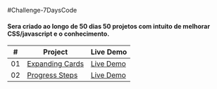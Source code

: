 #Challenge-7DaysCode

<h4> Sera criado ao longo de 50 dias 50 projetos com intuito de melhorar CSS/javascript e o conhecimento.</h4>

|  #  | Project                                                                                                                     | Live Demo                                                                         |
| :-: | --------------------------------------------------------------------------------------------------------------------------- | --------------------------------------------------------------------------------- |
| 01  | [Expanding Cards](https://github.com/0bruno/Challenge-50DaysCode/tree/master/01-expending-cards)                             | [Live Demo](https://50projects50days.com/projects/expanding-cards/)   
| 02  | [Progress Steps](https://github.com/0bruno/Challenge-50DaysCode/tree/master/02-Progress-steps)                               | [Live Demo](https://50projects50days.com/projects/progress-steps/)   

